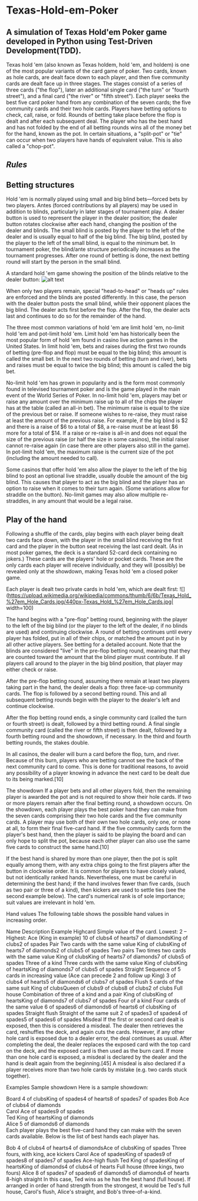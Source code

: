 # Texas-Hold-em-Poker
## A simulation of Texas Hold'em Poker game developed in Python using Test-Driven Development(TDD).

Texas hold 'em (also known as Texas holdem, hold 'em, and holdem) is one of the most popular variants of the card game of poker. Two cards, known as hole cards, are dealt face down to each player, and then five community cards are dealt face up in three stages. The stages consist of a series of three cards ("the flop"), later an additional single card ("the turn" or "fourth street"), and a final card ("the river" or "fifth street"). Each player seeks the best five card poker hand from any combination of the seven cards; the five community cards and their two hole cards. Players have betting options to check, call, raise, or fold. Rounds of betting take place before the flop is dealt and after each subsequent deal. The player who has the best hand and has not folded by the end of all betting rounds wins all of the money bet for the hand, known as the pot. In certain situations, a "split-pot" or "tie" can occur when two players have hands of equivalent value. This is also called a "chop-pot". 

## *Rules*

## Betting structures

Hold 'em is normally played using small and big blind bets—forced bets by two players. Antes (forced contributions by all players) may be used in addition to blinds, particularly in later stages of tournament play. A dealer button is used to represent the player in the dealer position; the dealer button rotates clockwise after each hand, changing the position of the dealer and blinds. The small blind is posted by the player to the left of the dealer and is usually equal to half of the big blind. The big blind, posted by the player to the left of the small blind, is equal to the minimum bet. In tournament poker, the blind/ante structure periodically increases as the tournament progresses. After one round of betting is done, the next betting round will start by the person in the small blind.

A standard hold 'em game showing the position of the blinds relative to the dealer button: 
![alt text](https://upload.wikimedia.org/wikipedia/commons/thumb/c/c0/Texas_Hold%27em_Poker_Table_with_Blinds.svg/700px-Texas_Hold%27em_Poker_Table_with_Blinds.svg.png)

When only two players remain, special "head-to-head" or "heads up" rules are enforced and the blinds are posted differently. In this case, the person with the dealer button posts the small blind, while their opponent places the big blind. The dealer acts first before the flop. After the flop, the dealer acts last and continues to do so for the remainder of the hand.

The three most common variations of hold 'em are limit hold 'em, no-limit hold 'em and pot-limit hold 'em. Limit hold 'em has historically been the most popular form of hold 'em found in casino live action games in the United States. In limit hold 'em, bets and raises during the first two rounds of betting (pre-flop and flop) must be equal to the big blind; this amount is called the small bet. In the next two rounds of betting (turn and river), bets and raises must be equal to twice the big blind; this amount is called the big bet.

No-limit hold 'em has grown in popularity and is the form most commonly found in televised tournament poker and is the game played in the main event of the World Series of Poker. In no-limit hold 'em, players may bet or raise any amount over the minimum raise up to all of the chips the player has at the table (called an all-in bet). The minimum raise is equal to the size of the previous bet or raise. If someone wishes to re-raise, they must raise at least the amount of the previous raise. For example, if the big blind is $2 and there is a raise of $6 to a total of $8, a re-raise must be at least $6 more for a total of $14. If a raise or re-raise is all-in and does not equal the size of the previous raise (or half the size in some casinos), the initial raiser cannot re-raise again (in case there are other players also still in the game). In pot-limit hold 'em, the maximum raise is the current size of the pot (including the amount needed to call).

Some casinos that offer hold 'em also allow the player to the left of the big blind to post an optional live straddle, usually double the amount of the big blind. This causes that player to act as the big blind and the player has an option to raise when it comes to their turn again. (Some variations allow for straddle on the button). No-limit games may also allow multiple re-straddles, in any amount that would be a legal raise.

## Play of the hand

Following a shuffle of the cards, play begins with each player being dealt two cards face down, with the player in the small blind receiving the first card and the player in the button seat receiving the last card dealt. (As in most poker games, the deck is a standard 52-card deck containing no jokers.) These cards are the players' hole or pocket cards. These are the only cards each player will receive individually, and they will (possibly) be revealed only at the showdown, making Texas hold 'em a closed poker game.

Each player is dealt two private cards in hold 'em, which are dealt first:
![](https://upload.wikimedia.org/wikipedia/commons/thumb/6/6b/Texas_Hold_%27em_Hole_Cards.jpg/440px-Texas_Hold_%27em_Hole_Cards.jpg| width=100)

The hand begins with a "pre-flop" betting round, beginning with the player to the left of the big blind (or the player to the left of the dealer, if no blinds are used) and continuing clockwise. A round of betting continues until every player has folded, put in all of their chips, or matched the amount put in by all other active players. See betting for a detailed account. Note that the blinds are considered "live" in the pre-flop betting round, meaning that they are counted toward the amount that the blind player must contribute. If all players call around to the player in the big blind position, that player may either check or raise.

After the pre-flop betting round, assuming there remain at least two players taking part in the hand, the dealer deals a flop: three face-up community cards. The flop is followed by a second betting round. This and all subsequent betting rounds begin with the player to the dealer's left and continue clockwise.

After the flop betting round ends, a single community card (called the turn or fourth street) is dealt, followed by a third betting round. A final single community card (called the river or fifth street) is then dealt, followed by a fourth betting round and the showdown, if necessary. In the third and fourth betting rounds, the stakes double.

In all casinos, the dealer will burn a card before the flop, turn, and river. Because of this burn, players who are betting cannot see the back of the next community card to come. This is done for traditional reasons, to avoid any possibility of a player knowing in advance the next card to be dealt due to its being marked.[10]

The showdown
If a player bets and all other players fold, then the remaining player is awarded the pot and is not required to show their hole cards. If two or more players remain after the final betting round, a showdown occurs. On the showdown, each player plays the best poker hand they can make from the seven cards comprising their two hole cards and the five community cards. A player may use both of their own two hole cards, only one, or none at all, to form their final five-card hand. If the five community cards form the player's best hand, then the player is said to be playing the board and can only hope to split the pot, because each other player can also use the same five cards to construct the same hand.[10]

If the best hand is shared by more than one player, then the pot is split equally among them, with any extra chips going to the first players after the button in clockwise order. It is common for players to have closely valued, but not identically ranked hands. Nevertheless, one must be careful in determining the best hand; if the hand involves fewer than five cards, (such as two pair or three of a kind), then kickers are used to settle ties (see the second example below). The card's numerical rank is of sole importance; suit values are irrelevant in hold 'em.

Hand values
The following table shows the possible hand values in increasing order.

Name	Description	Example
Highcard	Simple value of the card. Lowest: 2 – Highest: Ace (King in example)	10 of clubs4 of hearts7 of diamondsKing of clubs2 of spades
Pair	Two cards with the same value	King of clubsKing of hearts7 of diamonds2 of clubs5 of spades
Two pairs	Two times two cards with the same value	King of clubsKing of hearts7 of diamonds7 of clubs5 of spades
Three of a kind	Three cards with the same value	King of clubsKing of heartsKing of diamonds7 of clubs5 of spades
Straight	Sequence of 5 cards in increasing value (Ace can precede 2 and follow up King)	3 of clubs4 of hearts5 of diamonds6 of clubs7 of spades
Flush	5 cards of the same suit	King of clubsQueen of clubs9 of clubs8 of clubs2 of clubs
Full house	Combination of three of a kind and a pair	King of clubsKing of heartsKing of diamonds7 of clubs7 of spades
Four of a kind	Four cards of the same value	6 of spades6 of diamonds6 of hearts6 of clubsKing of spades
Straight flush	Straight of the same suit	2 of spades3 of spades4 of spades5 of spades6 of spades
Misdeal
If the first or second card dealt is exposed, then this is considered a misdeal. The dealer then retrieves the card, reshuffles the deck, and again cuts the cards. However, if any other hole card is exposed due to a dealer error, the deal continues as usual. After completing the deal, the dealer replaces the exposed card with the top card on the deck, and the exposed card is then used as the burn card. If more than one hole card is exposed, a misdeal is declared by the dealer and the hand is dealt again from the beginning.[45] A misdeal is also declared if a player receives more than two hole cards by mistake (e.g. two cards stuck together).

Examples
Sample showdown
Here is a sample showdown:

Board
4 of clubsKing of spades4 of hearts8 of spades7 of spades
Bob
  Ace of clubs4 of diamonds  
Carol
  Ace of spades9 of spades  
Ted
  King of heartsKing of diamonds  
Alice
  5 of diamonds6 of diamonds  
Each player plays the best five-card hand they can make with the seven cards available. Below is the list of best hands each player has.

Bob	4 of clubs4 of hearts4 of diamondsAce of clubsKing of spades	Three fours, with king, ace kickers
Carol	Ace of spadesKing of spades9 of spades8 of spades7 of spades	Ace-high flush
Ted	King of spadesKing of heartsKing of diamonds4 of clubs4 of hearts	Full house (three kings, two fours)
Alice	8 of spades7 of spades6 of diamonds5 of diamonds4 of hearts	8-high straight
In this case, Ted wins as he has the best hand (full house). If arranged in order of hand strength from the strongest, it would be Ted's full house, Carol's flush, Alice's straight, and Bob's three-of-a-kind.

